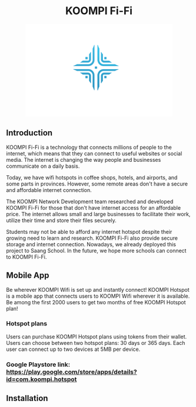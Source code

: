 <h1 style=text-align:center;>KOOMPI Fi-Fi</h1>

<p align="center">
  <img src="img/Koompi-WiFi-Icon-ai.png" alt="mili logo" width="400">
</p>

## Introduction

KOOMPI Fi-Fi is a technology that connects millions of people to the internet, which means that they can connect to useful websites or social media. The internet is changing the way people and businesses communicate on a daily basis.

Today, we have wifi hotspots in coffee shops, hotels, and airports, and some parts in provinces. However, some remote areas don't have a secure and affordable internet connection. 

The KOOMPI Network Development team researched and developed KOOMPI Fi-Fi for those that don't have internet access for an affordable price. 
The internet allows small and large businesses to facilitate their work, utilize their time and store their files securely. 

Students may not be able to afford any internet hotspot despite their growing need to learn and research. KOOMPI Fi-Fi also provide secure storage and internet connection. Nowadays, we already deployed this project to Saang School. In the future, we hope more schools can connect to KOOMPI Fi-Fi. 

## Mobile App
Be wherever KOOMPI Wifi is set up and instantly connect! 
KOOMPI Hotspot is a mobile app that connects users to KOOMPI Wifi wherever it is available. 
Be among the first 2000 users to get two months of free KOOMPI Hotspot plan! 

### Hotspot plans
Users can purchase KOOMPI Hotspot plans using tokens from their wallet.
Users can choose between two hotspot plans: 30 days or 365 days. Each user can connect up to two devices at 5MB per device. 

### Google Playstore link: https://play.google.com/store/apps/details?id=com.koompi.hotspot

## Installation



